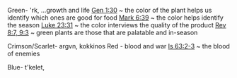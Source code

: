 Green- 'rk, 
...growth and life
  [Gen 1:30]() ~ the color of the plant helps us identify which ones are good for food
  [Mark 6:39]() ~ the color helps identify the season
  [Luke 23:31]() ~ the color interviews the quality of the product
  [Rev 8:7, 9:3]() ~ green plants are those that are palatable and in-season


Crimson/Scarlet- argvn, kokkinos
Red - blood and war
  [Is 63:2-3]() ~ the blood of enemies


Blue- t'kelet, 
